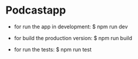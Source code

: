 # Podcastapp

- for run the app in development:
$ npm run dev

- for build the production version:
$ npm run build

- for run the tests:
$ npm run test
